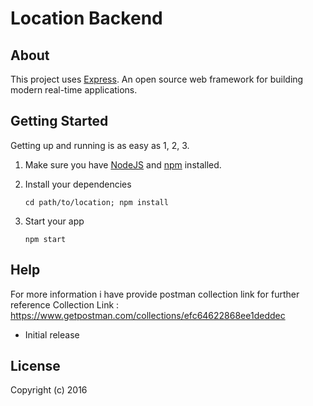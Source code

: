 # Location Backend

>

## About

This project uses [Express](https://expressjs.com/). An open source web framework for building modern real-time applications.

## Getting Started

Getting up and running is as easy as 1, 2, 3.

1. Make sure you have [NodeJS](https://nodejs.org/) and [npm](https://www.npmjs.com/) installed.
2. Install your dependencies

    ```
    cd path/to/location; npm install
    ```

3. Start your app

    ```
    npm start
    ```

## Help

For more information i have provide postman collection link for further reference
 Collection Link : https://www.getpostman.com/collections/efc64622868ee1deddec

- Initial release

## License

Copyright (c) 2016
